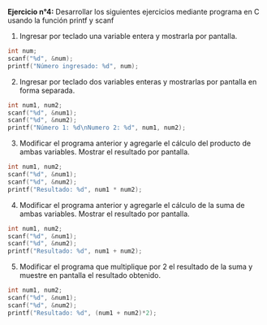**Ejercicio n°4:** Desarrollar los siguientes ejercicios mediante programa en C usando la función printf y scanf

1. Ingresar por teclado una variable entera y mostrarla por pantalla.

```c
int num;
scanf("%d", &num);
printf("Número ingresado: %d", num);
```

2. Ingresar por teclado dos variables enteras y mostrarlas por pantalla en forma separada.

```c
int num1, num2;
scanf("%d", &num1);
scanf("%d", &num2);
printf("Número 1: %d\nNumero 2: %d", num1, num2);
```

3. Modificar el programa anterior y agregarle el cálculo del producto de ambas variables. Mostrar el resultado por pantalla.

```c
int num1, num2;
scanf("%d", &num1);
scanf("%d", &num2);
printf("Resultado: %d", num1 * num2);
```

4. Modificar el programa anterior y agregarle el cálculo de la suma de ambas variables. Mostrar el resultado por pantalla.

```c
int num1, num2;
scanf("%d", &num1);
scanf("%d", &num2);
printf("Resultado: %d", num1 + num2);
```


5. Modificar el programa que multiplique por 2 el resultado de la suma y muestre en pantalla el resultado obtenido.

```c
int num1, num2;
scanf("%d", &num1);
scanf("%d", &num2);
printf("Resultado: %d", (num1 + num2)*2);
```
